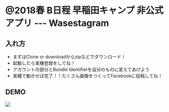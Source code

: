 # @2018春 B日程 早稲田キャンプ 非公式アプリ --- Wasestagram

## 入れ方

- まずはClone or downloadからzipなどでダウンロード！
- 起動したら実機登録をしてね！
- アカウントの部分とBundle Identifierを自分のものに変えてあげよう
- 実機で動かせば完了！！たくさん画像をつくってFacebookに投稿してね！

## DEMO

![](wasestagram.gif)
